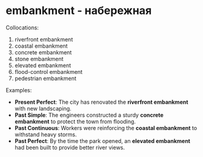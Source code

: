 # embankment - набережная

Collocations:

1. riverfront embankment
2. coastal embankment
3. concrete embankment
4. stone embankment
5. elevated embankment
6. flood-control embankment
7. pedestrian embankment

Examples:

- **Present Perfect**: The city has renovated the **riverfront embankment** with new landscaping.
- **Past Simple**: The engineers constructed a sturdy **concrete embankment** to protect the town from flooding.
- **Past Continuous**: Workers were reinforcing the **coastal embankment** to withstand heavy storms.
- **Past Perfect**: By the time the park opened, an **elevated embankment** had been built to provide better river views.
